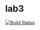 # lab3

[![Build Status](https://app.travis-ci.com/teejay3/lab3.svg?branch=master)](https://app.travis-ci.com/teejay3/lab3)
